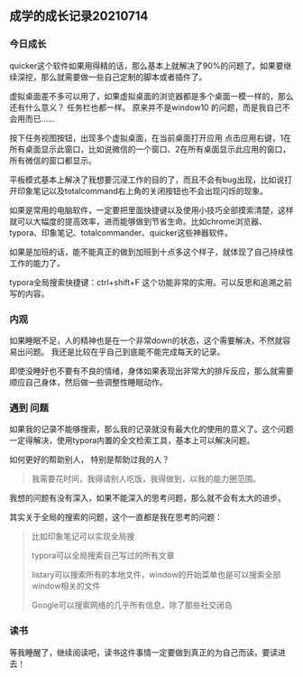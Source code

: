 ## 成学的成长记录20210714

### 今日成长

quicker这个软件如果用得精的话，那么基本上就解决了90%的问题了。如果要继续深挖，那么就需要做一些自己定制的脚本或者插件了。

虚拟桌面差不多可以用了，如果虚拟桌面的浏览器都是多个桌面一模一样的，那么还有什么意义？ 任务栏也都一样。
原来并不是window10 的问题，而是我自己不会用而已……

按下任务视图按钮，出现多个虚拟桌面，在当前桌面打开应用 点击应用右键，1在所有桌面显示此窗口，比如说微信的一个窗口、2在所有桌面显示此应用的窗口，所有微信的窗口都显示。

平板模式基本上解决了我想要沉浸工作的目的了，而且不会有bug出现，比如说打开印象笔记以及totalcommand右上角的关闭按钮也不会出现闪烁的现象。

如果是常用的电脑软件，一定要把里面快捷键以及使用小技巧全部摸索清楚，这样就可以大幅度的提高效率，进而能够做到节省生命。比如chrome浏览器、typora、印象笔记、totalcommander、quicker这些神器软件。

如果是加班的话，能不能真正的做到加班到十点多这个样子，就体现了自己持续性工作的能力了。

typora全局搜索快捷键：ctrl+shift+F 这个功能非常的实用。可以反思和追溯之前写的内容。

### 内观

如果睡眠不足，人的精神也是在一个非常down的状态，这个需要解决，不然就容易出问题。	我还是比较在乎自己到底能不能完成每天的记录。

即使没睡好也不要有不良的情绪，身体如果表现出非常大的排斥反应，那么就需要顺应自己身体，然后做一些调整性睡眠动作。

### 遇到 问题

如果我的记录不能够搜索，那么我的记录就没有最大化的使用的意义了。这个问题一定得解决，使用typora内置的全文检索工具，基本上可以解决问题。

如何更好的帮助别人， 特别是帮助过我的人？

> 我需要花时间，我得请别人吃饭，我得做到，以我的能力圈范围。

我想的问题有没有深入，如果不能深入的思考问题，那么就不会有太大的进步。

其实关于全局的搜索的问题，这个一直都是我在思考的问题：

> 比如印象笔记可以实现全局搜
>
> typora可以全局搜索自己写过的所有文章
>
> listary可以搜索所有的本地文件，window的开始菜单也是可以搜索全部window相关的文件
>
> Google可以搜索网络的几乎所有信息，除了那些社交闭岛

### 读书

等我睡醒了，继续阅读吧，读书这件事情一定要做到真正的为自己而读，要读进去！